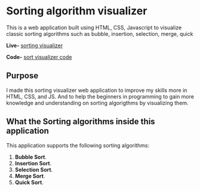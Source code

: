 # Sorting algorithm visualizer

This is a web application built using HTML, CSS, Javascript to visualize classic sorting algorithms such as bubble, insertion, selection, merge, quick 

**Live-** [sorting visualizer](https://mrpawan-gupta.github.io/Sorting-Visualizer/index.html)

**Code-** [sort visualizer code](https://github.com/mrpawan-gupta/Sorting-Visualizer)

## Purpose

I made this sorting visualizer web application to improve my skills more in
HTML, CSS, and JS. And to help the beginners in programming to gain more knowledge and understanding on sorting algorigthms by visualizing them.

## What the Sorting algorithms inside this application

This application supports the following sorting algorithms:

1. **Bubble Sort**.
2. **Insertion Sort**.
3. **Selection Sort**.
4. **Merge Sort**.
5. **Quick Sort**.

